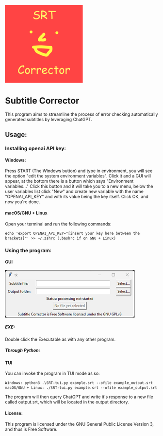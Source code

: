 <img src="icns/Icon1024.png" width="256"/>

# Subtitle Corrector
This program aims to streamline the process of error checking automatically generated subtitles by leveraging ChatGPT.
## Usage:
### Installing openai API key:
#### Windows:
Press START (The Windows button) and type in environment, you will see the option "edit the system environment variables".
Click it and a GUI will appear, at the bottom there is a button which says "Environment variables..."
Click this button and it will take you to a new menu, below the user variables list click "New" and create new variable
with the name "OPENAI_API_KEY" and with its value being the key itself. Click OK, and now you're done.
#### macOS/GNU + Linux
Open your terminal and run the following commands:
```
echo 'export OPENAI_API_KEY="[insert your key here between the brackets]"' >> ~/.zshrc (.bashrc if on GNU + Linux)
```
### Using the program:
#### GUI
![Screenshot](icns/screenshot.png)

##### EXE:
Double click the Executable as with any other program.
##### Through Python:
#### TUI
You can invoke the program in TUI mode as so:
```
Windows: python3 .\SRT-tui.py example.srt --ofile example_output.srt
macOS/GNU + Linux: ./SRT-tui.py example.srt --ofile example_output.srt
```
The program will then query ChatGPT and write it's response to a new file called output.srt, which will be located in the output directory.

#### License:
This program is licensed under the GNU General Public License Version 3, and thus is Free Software. 
